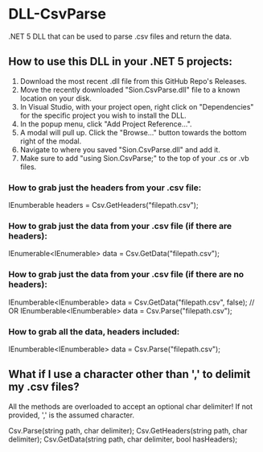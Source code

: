 # DLL-CsvParse
.NET 5 DLL that can be used to parse .csv files and return the data.

## How to use this DLL in your .NET 5 projects:
1. Download the most recent .dll file from this GitHub Repo's Releases.
2. Move the recently downloaded "Sion.CsvParse.dll" file to a known location on your disk.
3. In Visual Studio, with your project open, right click on "Dependencies" for the specific project you wish to install the DLL.
4. In the popup menu, click "Add Project Reference...".
5. A modal will pull up. Click the "Browse..." button towards the bottom right of the modal.
6. Navigate to where you saved "Sion.CsvParse.dll" and add it.
7. Make sure to add "using Sion.CsvParse;" to the top of your .cs or .vb files.

### How to grab just the headers from your .csv file:
IEnumberable<string> headers = Csv.GetHeaders("filepath.csv");

### How to grab just the data from your .csv file (if there are headers):
IEnumerable<IEnumerable<string>> data = Csv.GetData("filepath.csv");

### How to grab just the data from your .csv file (if there are no headers):
IEnumberable<IEnumberable<string>> data = Csv.GetData("filepath.csv", false);
// OR
IEnumberable<IEnumberable<string>> data = Csv.Parse("filepath.csv");

### How to grab all the data, headers included:
IEnumberable<IEnumberable<string>> data = Csv.Parse("filepath.csv");

## What if I use a character other than ',' to delimit my .csv files?
All the methods are overloaded to accept an optional char delimiter! If not provided, ',' is the assumed character.

Csv.Parse(string path, char delimiter);
Csv.GetHeaders(string path, char delimiter);
Csv.GetData(string path, char delimiter, bool hasHeaders);
